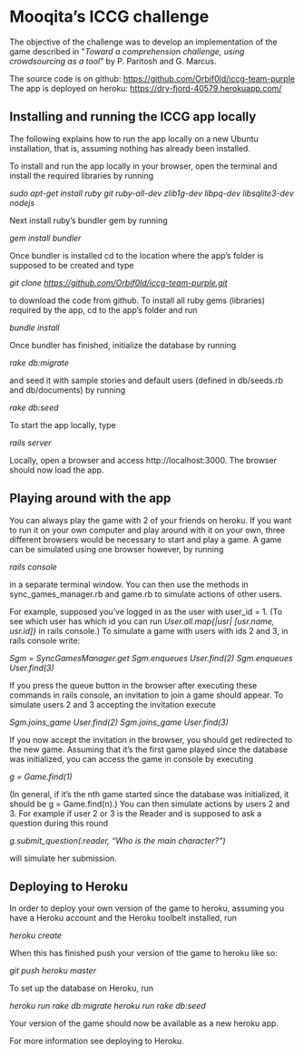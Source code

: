 # Mooqita’s ICCG challenge

The objective of the challenge was to develop an implementation of the game described in "_Toward a comprehension challenge, using crowdsourcing as a tool_" by P. Paritosh and G. Marcus.

The source code is on github: https://github.com/Orbif0ld/iccg-team-purple
The app is deployed on heroku: https://dry-fjord-40579.herokuapp.com/

## Installing and running the ICCG app locally

The following explains how to run the app locally on a new Ubuntu installation, that is, assuming nothing has already been installed.

To install and run the app locally in your browser, open the terminal and install the required libraries by running

*sudo apt-get install ruby git ruby-all-dev zlib1g-dev libpq-dev libsqlite3-dev nodejs*

Next install ruby’s bundler gem by running

*gem install bundler*

Once bundler is installed cd to the location where the app’s folder is supposed to be created and type

*git clone https://github.com/Orbif0ld/iccg-team-purple.git*

to download the code from github. To install all ruby gems (libraries) required by the app, cd to the app’s folder and run

*bundle install*

Once bundler has finished, initialize the database by running

*rake db:migrate*

and seed it with sample stories and default users (defined in db/seeds.rb and db/documents) by running

*rake db:seed*

To start the app locally, type

*rails server*

Locally, open a browser and access http://localhost:3000. The browser should now load the app.

## Playing around with the app

You can always play the game with 2 of your friends on heroku. If you want to run it on your own computer and play around with it on your own, three different browsers would be necessary to start and play a game. A game can be simulated using one browser however, by running

*rails console*

in a separate terminal window. You can then use the methods in sync_games_manager.rb and game.rb to simulate actions of other users.

For example, supposed you’ve logged in as the user with user_id = 1. (To see which user has which id you can run *User.all.map{|usr| [usr.name, usr.id]}* in rails console.) To simulate a game with users with ids 2 and 3, in rails console write:

*Sgm = SyncGamesManager.get
Sgm.enqueues User.find(2)
Sgm.enqueues User.find(3)*

If you press the queue button in the browser after executing these commands in rails console, an invitation to join a game should appear. To simulate users 2 and 3 accepting the invitation execute

*Sgm.joins_game User.find(2)
Sgm.joins_game User.find(3)*

If you now accept the invitation in the browser, you should get redirected to the new game. Assuming that it’s the first game played since the database was initialized, you can access the game in console by executing

*g = Game.find(1)*

(In general, if it’s the nth game started since the database was initialized, it should be g = Game.find(n).) You can then simulate actions by users 2 and 3. For example if user 2 or 3 is the Reader and is supposed to ask a question during this round

*g.submit_question(:reader, “Who is the main character?”)*

will simulate her submission.

## Deploying to Heroku

In order to deploy your own version of the game to heroku, assuming you have a Heroku account and the Heroku toolbelt installed, run

*heroku create*

When this has finished push your version of the game to heroku like so:

*git push heroku master*

To set up the database on Heroku, run

*heroku run rake db:migrate
heroku run rake db:seed*

Your version of the game should now be available as a new heroku app.

For more information see deploying to Heroku.
